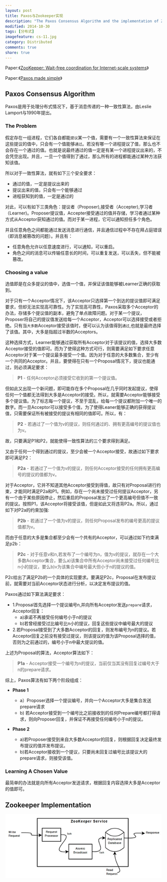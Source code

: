 ```yaml
---
layout: post
title: Paxos与Zookeeper实现
description: "The Paxos Consensus Algorithm and the implementation of Zookeeper"
modified: 2014-10-30
tags: [分布式]
imagefeature: cs-11.jpg
category: Distributed
comments: true
share: true
---
```


Paper:《<a href="https://www.usenix.org/legacy/event/usenix10/tech/full_papers/Hunt.pdf">ZooKeeper: Wait-free coordination for Internet-scale systems</a>》

Paper:《<a href="http://research.microsoft.com/en-us/um/people/lamport/pubs/paxos-simple.pdf">Paxos made simple</a>》


## Paxos Consensus Algorithm

Paxos是用于处理分布式情况下，基于消息传递的一种一致性算法，由Leslie Lamport与1990年提出。

### The Problem

假定存在一组进程，它们各自都能`提议`某一个值，需要有一个一致性算法来保证在这些提议的值中，只会有一个值能够`通过`。若没有哪一个进程提议了值，那么也不会存在一个通过的值。也就是说最终通过的值一定是有某一个进程提议出来的，不会凭空出现。并且，一旦一个值得到了通过，那么所有的进程都能通过某种方法获知该值。

所以对于一致性算法，就有如下三个安全要求：

- 通过的值，一定是提议出来的
- 提议出来的值，只会有一个能够通过
- 进程获知到的值，一定是通过的

对此，可以有如下三类角色：提议者（Proposer),接受者（Accepter),学习者（Learner)。Proposer提议值，Accepter接受通过的值并存储，学习者通过某种方式从Acceptor获知通过的值。而对于某一进程，它可以通知担任多个角色。

并且任意角色之间都能通过发送消息进行通信，并且通信过程中不存在拜占庭错误（即消息被篡改的问题）。并且有：

- 任意角色允许以任意速度进行，可以通知，可以重启。
- 角色之间的消息可以传输任意长的时间，可以重复发送，可以丢失，但不能被篡改。

### Choosing a value

选值即是在众多提议的值中，选值一个值，并保证该值能够被Learner正确的获取到。

对于只有一个Acceptor情况下，该Acceptor只选择第一个到达的提议值即可满足要求，但却无法实现高可靠性。为了实现高可靠性，Paxos采取多个Acceptor的办法，存储多个提议值的副本，避免了单点故障问题。对于某一个提议，Proposer将自己的提议值发送给每一个Acceptor，Acceptor可以选择接受或者拒绝。只有当`大多数`Acceptor接受该值时，便可以认为该值得到`通过`,也就是最终选择了该值。其中，大多是指超过半数的Acceptors。

这种选择方式，Learner能够通过获取所有Acceptor对于该提议的值，选择大多数Acceptor接受的值即可。而为了使得这种方式可行，则需要满足如下要求任意Acceptor对于某一个提议最多接受一个值。因为对于任意的大多数集合，至少有一个共同的Acceptor。并且，要使得在只有一个Proposal情况下，提议也能通过，则必须满足要求：

> **P1** - 任何Acceptor必须接受它收到的第一个提议值。

但如此又出现一个新问题，即可能存在多个Proposal在几乎同时发起提议，使得任何一个值都无法得到大多是Acceptor的接受。所以，就需要Acceptor能够接受多个提议值。为了标志每一个提议，不至于混乱，给每一个提议都附加一个唯一的数字。而一旦Acceptor可以接受多个值，为了使得Leaner能够正确的获得提议值，只需要保证所有被接受的提议有相同的值即可。所以，有：

> **P2** - 若通过了一个值为v的提议，则任何通过的、拥有更高编号的提议值也为v。

故，只要满足P1和P2，就能使得一致性算法的三个要求得到满足。

又由于任何一个得到通过的提议，至少会被一个Acceptor接受，故通过如下要求即可满足P2：

> **P2a** - 若通过了一个值为v的提议，则任何Acceptor接受的任何拥有更高编号的提议的值都为v。

对于Acceptor，它并不知道其他Acceptor接受到得值，故只有对Proposal进行约束，才能同时满足P2a和P1。例如，存在一个尚未接受过任何提议Acceptor，另有一个由于某些原因停止，然后重启的Proposal发出了一个更高编号但值不一致的提议。按照P1，该Acceptor将接受该值，但是如此又将违背P2a。所以，通过如下对P2a的约束加强:

> **P2b** - 若通过了一个值为v的提议，则任何Proposal发布的编号更高的提议值都为v。

而由于任意的大多是集合都至少会有一个共有的Acceptor，可以通过如下约束满足p2b：

> **P2c** - 对于任意v和n,若发布了一个编号为n，值为v的提议，就存在一个大多数Acceptor集合，要么a)该集合中所有Acceptor尚未接受过任何编号比n小的提议，要么b)v为该集合中编号最大但小于n的提议的值。

P2c给出了满足P2b的一个具体的实现要求。要满足P2c，Proposal在发布提议前，就需要对当前Acceptor状态进行分析，以决定发布提议的值。

Paxos通过如下算法满足要求：

* 1.Proposal首先选择一个提议编号n,并向所有Acceptor发送`prepare`请求，Acceptor回复：
	* a)承诺不再接受任何编号小于n的提议
	* b)若曾经接受过比编号比n小的提议，回复这些提议中编号最大的提议
* 2.若Proposal接受到了大多数Acceptor的回复，则发布编号为n的提议。若Acceptor回复之前没有接受过提议，则该提议的值为该Proposal选择的值，否则为之前通过的，编号小于n中最大提议的值。

上述为Proposal的算法，Acceptor算法如下：

> **P1a** - Acceptor接受一个编号为n的提议，当前仅当其没有回复过编号大于n的prepare请求。

综上，Paxos算法有如下两个阶段组成：

- **Phase 1** 
	- a）Proposer选择一个提议编号，并向一个Acceptor大多是集合发送prepare请求
	- b) 若Acceptor接受到一个编号比之前接收到的任何Prepare编号都打得请求，则向Proposer回复，并保证不再接受任何编号小于n的提议。

- **Phase 2**
	- a)若Proposer接受到来自大多数Acceptor的回复，则根据回复决定最终发布提议的值并发布提议。
	- b)若Acceptor接收到一个提议，只要尚未回复过编号比该提议大的prepare请求，则接受该值。

### Learning A Chosen Value

最简单的办法就是向所有Acceptor发送请求，根据回复内容选择大多是Acceptor的值即可。

## Zookeeper Implementation

![Component of Zookeeper](/images/zookeeper/component.jpg)


